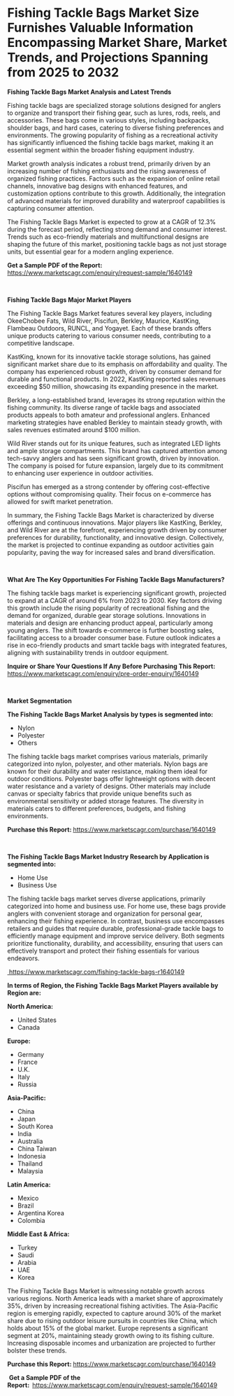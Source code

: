 <p><h1>Fishing Tackle Bags Market Size Furnishes Valuable Information Encompassing Market Share, Market Trends, and Projections Spanning from 2025 to 2032</h1></p><p><strong>Fishing Tackle Bags Market Analysis and Latest Trends</strong></p>
<p><p>Fishing tackle bags are specialized storage solutions designed for anglers to organize and transport their fishing gear, such as lures, rods, reels, and accessories. These bags come in various styles, including backpacks, shoulder bags, and hard cases, catering to diverse fishing preferences and environments. The growing popularity of fishing as a recreational activity has significantly influenced the fishing tackle bags market, making it an essential segment within the broader fishing equipment industry.</p><p>Market growth analysis indicates a robust trend, primarily driven by an increasing number of fishing enthusiasts and the rising awareness of organized fishing practices. Factors such as the expansion of online retail channels, innovative bag designs with enhanced features, and customization options contribute to this growth. Additionally, the integration of advanced materials for improved durability and waterproof capabilities is capturing consumer attention.</p><p>The Fishing Tackle Bags Market is expected to grow at a CAGR of 12.3% during the forecast period, reflecting strong demand and consumer interest. Trends such as eco-friendly materials and multifunctional designs are shaping the future of this market, positioning tackle bags as not just storage units, but essential gear for a modern angling experience.</p></p>
<p><strong>Get a Sample PDF of the Report:&nbsp;</strong> <a href="https://www.marketscagr.com/enquiry/request-sample/1640149?utm_campaign=1166&utm_medium=2&utm_source=Github&utm_content=ia&utm_term=16042025&utm_id=fishing-tackle-bags">https://www.marketscagr.com/enquiry/request-sample/1640149</a></p>
<p>&nbsp;</p>
<p><strong>Fishing Tackle Bags Major Market Players</strong></p>
<p><p>The Fishing Tackle Bags Market features several key players, including OkeeChobee Fats, Wild River, Piscifun, Berkley, Maurice, KastKing, Flambeau Outdoors, RUNCL, and Yogayet. Each of these brands offers unique products catering to various consumer needs, contributing to a competitive landscape.</p><p>KastKing, known for its innovative tackle storage solutions, has gained significant market share due to its emphasis on affordability and quality. The company has experienced robust growth, driven by consumer demand for durable and functional products. In 2022, KastKing reported sales revenues exceeding $50 million, showcasing its expanding presence in the market.</p><p>Berkley, a long-established brand, leverages its strong reputation within the fishing community. Its diverse range of tackle bags and associated products appeals to both amateur and professional anglers. Enhanced marketing strategies have enabled Berkley to maintain steady growth, with sales revenues estimated around $100 million.</p><p>Wild River stands out for its unique features, such as integrated LED lights and ample storage compartments. This brand has captured attention among tech-savvy anglers and has seen significant growth, driven by innovation. The company is poised for future expansion, largely due to its commitment to enhancing user experience in outdoor activities.</p><p>Piscifun has emerged as a strong contender by offering cost-effective options without compromising quality. Their focus on e-commerce has allowed for swift market penetration. </p><p>In summary, the Fishing Tackle Bags Market is characterized by diverse offerings and continuous innovations. Major players like KastKing, Berkley, and Wild River are at the forefront, experiencing growth driven by consumer preferences for durability, functionality, and innovative design. Collectively, the market is projected to continue expanding as outdoor activities gain popularity, paving the way for increased sales and brand diversification.</p></p>
<p>&nbsp;</p>
<p><strong>What Are The Key Opportunities For Fishing Tackle Bags Manufacturers?</strong></p>
<p><p>The fishing tackle bags market is experiencing significant growth, projected to expand at a CAGR of around 6% from 2023 to 2030. Key factors driving this growth include the rising popularity of recreational fishing and the demand for organized, durable gear storage solutions. Innovations in materials and design are enhancing product appeal, particularly among young anglers. The shift towards e-commerce is further boosting sales, facilitating access to a broader consumer base. Future outlook indicates a rise in eco-friendly products and smart tackle bags with integrated features, aligning with sustainability trends in outdoor equipment.</p></p>
<p><strong>Inquire or Share Your Questions If Any Before Purchasing This Report:</strong> <a href="https://www.marketscagr.com/enquiry/pre-order-enquiry/1640149?utm_campaign=1166&utm_medium=2&utm_source=Github&utm_content=ia&utm_term=16042025&utm_id=fishing-tackle-bags">https://www.marketscagr.com/enquiry/pre-order-enquiry/1640149</a></p>
<p>&nbsp;</p>
<p><strong>Market Segmentation</strong></p>
<p><strong>The Fishing Tackle Bags Market Analysis by types is segmented into:</strong></p>
<p><ul><li>Nylon</li><li>Polyester</li><li>Others</li></ul></p>
<p><p>The fishing tackle bags market comprises various materials, primarily categorized into nylon, polyester, and other materials. Nylon bags are known for their durability and water resistance, making them ideal for outdoor conditions. Polyester bags offer lightweight options with decent water resistance and a variety of designs. Other materials may include canvas or specialty fabrics that provide unique benefits such as environmental sensitivity or added storage features. The diversity in materials caters to different preferences, budgets, and fishing environments.</p></p>
<p><strong>Purchase this Report:&nbsp;</strong><a href="https://www.marketscagr.com/purchase/1640149?utm_campaign=1166&utm_medium=2&utm_source=Github&utm_content=ia&utm_term=16042025&utm_id=fishing-tackle-bags">https://www.marketscagr.com/purchase/1640149</a></p>
<p>&nbsp;</p>
<p><strong>The Fishing Tackle Bags Market Industry Research by Application is segmented into:</strong></p>
<p><ul><li>Home Use</li><li>Business Use</li></ul></p>
<p><p>The fishing tackle bags market serves diverse applications, primarily categorized into home and business use. For home use, these bags provide anglers with convenient storage and organization for personal gear, enhancing their fishing experience. In contrast, business use encompasses retailers and guides that require durable, professional-grade tackle bags to efficiently manage equipment and improve service delivery. Both segments prioritize functionality, durability, and accessibility, ensuring that users can effectively transport and protect their fishing essentials for various endeavors.</p></p>
<p><a href="https://www.marketscagr.com/fishing-tackle-bags-r1640149?utm_campaign=1166&utm_medium=2&utm_source=Github&utm_content=ia&utm_term=16042025&utm_id=fishing-tackle-bags">&nbsp;https://www.marketscagr.com/fishing-tackle-bags-r1640149</a></p>
<p><strong>In terms of Region, the Fishing Tackle Bags Market Players available by Region are:</strong></p>
<p>
    <p> <strong> North America: </strong>
        <ul>
            <li>United States</li>
            <li>Canada</li>
        </ul>
        </p> 
    <p> <strong> Europe: </strong>
        <ul>
            <li>Germany</li>
            <li>France</li>
            <li>U.K.</li>
            <li>Italy</li>
            <li>Russia</li>
        </ul>
        </p> 
    <p> <strong> Asia-Pacific: </strong>
        <ul>
            <li>China</li>
            <li>Japan</li>
            <li>South Korea</li>
            <li>India</li>
            <li>Australia</li>
            <li>China Taiwan</li>
            <li>Indonesia</li>
            <li>Thailand</li>
            <li>Malaysia</li>
        </ul>
        </p> 
    <p> <strong> Latin America: </strong>
        <ul>
            <li>Mexico</li>
            <li>Brazil</li>
            <li>Argentina Korea</li>
            <li>Colombia</li>
        </ul>
        </p> 
    <p> <strong> Middle East & Africa: </strong>
        <ul>
            <li>Turkey</li>
            <li>Saudi</li>
            <li>Arabia</li>
            <li>UAE</li>
            <li>Korea</li>
        </ul>
    </p>
    </p>
<p><p>The Fishing Tackle Bags Market is witnessing notable growth across various regions. North America leads with a market share of approximately 35%, driven by increasing recreational fishing activities. The Asia-Pacific region is emerging rapidly, expected to capture around 30% of the market share due to rising outdoor leisure pursuits in countries like China, which holds about 15% of the global market. Europe represents a significant segment at 20%, maintaining steady growth owing to its fishing culture. Increasing disposable incomes and urbanization are projected to further bolster these trends.</p></p>
<p><strong>Purchase this Report: </strong><a href="https://www.marketscagr.com/purchase/1640149?utm_campaign=1166&utm_medium=2&utm_source=Github&utm_content=ia&utm_term=16042025&utm_id=fishing-tackle-bags">https://www.marketscagr.com/purchase/1640149</a></p>
<p>&nbsp;<strong>Get a Sample PDF of the Report:&nbsp;&nbsp;</strong><a href="https://www.marketscagr.com/enquiry/request-sample/1640149?utm_campaign=1166&utm_medium=2&utm_source=Github&utm_content=ia&utm_term=16042025&utm_id=fishing-tackle-bags">https://www.marketscagr.com/enquiry/request-sample/1640149</a></p>
<p><strong></strong></p>
<p><p></p><p></p><p></p></p>